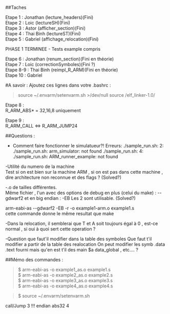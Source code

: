 ﻿##Taches

Etape 1 : Jonathan (lecture_headers)(Fini)  
Etape 2 : Loic (lectureSH)(Fini)  
Etape 3 : Astor (afficher_section)(Fini)  
Etape 4 : Thai Binh (lectureST)(Fini)  
Etape 5 : Gabriel (affichage_relocation)(Fini)  

PHASE 1 TERMINEE - Tests example compris

Etape 6 : Jonathan (renum_section)(Fini en théorie)  
Etape 7 : Loic (correctionSymboles)(Fini ?)  
Etape 8-9 : Thai Binh (reimpl_R_ARM)(Fini en théorie)  
Etape 10 : Gabriel

#A savoir :
Ajoutez ces lignes dans votre .bashrc :  
> source ~/.envarm/setenvarm.sh >/dev/null
> source <chemin vers le projet>/elf_linker-1.0/

Etape 8 :  
R_ARM_ABS* = 32,16,8 uniquement

Etape 9 :  
R_ARM_CALL <=> R_ARM_JUMP24

##Questions :
- Comment faire fonctionner le simulatueur?! 
Erreurs:
./sample_run.sh: 2: ./sample_run.sh: arm_simulator: not found
./sample_run.sh: 4: ./sample_run.sh: ARM_runner_example: not found


-Utilité du numero de la machine  
Test si on est bien sur la machine ARM , si on est pas dans cette machine , dire architecture non reconnue
et des flags ? (Solved?)

-.o de tailles différentes.  
Même fichier , l'un avec des options de debug en plus (celui du make) : --gdwarf2 et en big endian : -EB
Les 2 sont utilisable. (Solved?)

arm-eabi-as --gdwarf2  -EB  -r  -o example1-arm.o example1.s  
cette commande donne le même resultat que make  



-Dans la relocation, il semblerai que T et A soit toujours égal à 0 , est-ce normal , si oui à quoi sert cette operation ?

-Question que faut'il modifier dans la table des symboles
Que faut t'il modifier a partir de la table des realocation
On peut modifier les symb .data .text fourni mais qu'en est t'il des main $a data_global , etc.... ?



##Mémo des commandes :  

> $ arm-eabi-as -o example1_as.o example1.s  
> $ arm-eabi-as -o example2_as.o example2.s  
> $ arm-eabi-as -o example3_as.o example3.s  
> $ arm-eabi-as -o example4_as.o example4.s  

> $ source ~/.envarm/setenvarm.sh  

call/Jump 3 !!! endian
abs32 4
